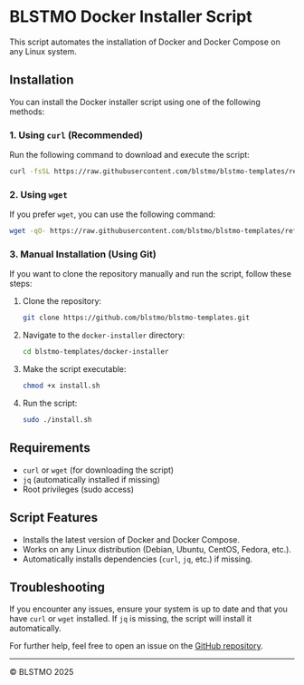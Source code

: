 # BLSTMO Docker Installer Script

This script automates the installation of Docker and Docker Compose on any Linux system.

## Installation

You can install the Docker installer script using one of the following methods:

### 1. Using `curl` (Recommended)

Run the following command to download and execute the script:

```bash
curl -fsSL https://raw.githubusercontent.com/blstmo/blstmo-templates/refs/heads/main/docker-installer/install.sh -o install.sh && sudo bash install.sh
```

### 2. Using `wget`

If you prefer `wget`, you can use the following command:

```bash
wget -qO- https://raw.githubusercontent.com/blstmo/blstmo-templates/refs/heads/main/docker-installer/install.sh | sudo bash
```

### 3. Manual Installation (Using Git)

If you want to clone the repository manually and run the script, follow these steps:

1. Clone the repository:

    ```bash
    git clone https://github.com/blstmo/blstmo-templates.git
    ```

2. Navigate to the `docker-installer` directory:

    ```bash
    cd blstmo-templates/docker-installer
    ```

3. Make the script executable:

    ```bash
    chmod +x install.sh
    ```

4. Run the script:

    ```bash
    sudo ./install.sh
    ```

## Requirements

- `curl` or `wget` (for downloading the script)
- `jq` (automatically installed if missing)
- Root privileges (sudo access)

## Script Features

- Installs the latest version of Docker and Docker Compose.
- Works on any Linux distribution (Debian, Ubuntu, CentOS, Fedora, etc.).
- Automatically installs dependencies (`curl`, `jq`, etc.) if missing.

## Troubleshooting

If you encounter any issues, ensure your system is up to date and that you have `curl` or `wget` installed. If `jq` is missing, the script will install it automatically.

For further help, feel free to open an issue on the [GitHub repository](https://github.com/blstmo/blstmo-templates).

---

© BLSTMO 2025
